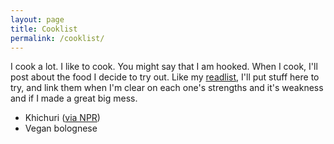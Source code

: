 ```yaml
---
layout: page
title: Cooklist
permalink: /cooklist/
---
```


I cook a lot.  I like to cook.
You might say that I am hooked.
When I cook, I'll post about
the food I decide to try out.
Like my [readlist](/readlist), I'll put stuff here
to try, and link them when I'm clear
on each one's strengths and it's weakness
and if I made a great big mess.

- Khichuri ([via NPR][khichuri])
- Vegan bolognese

[khichuri]: http://www.npr.org/sections/thesalt/2017/07/20/527945413/khichuri-an-ancient-indian-comfort-dish-with-a-global-influence
